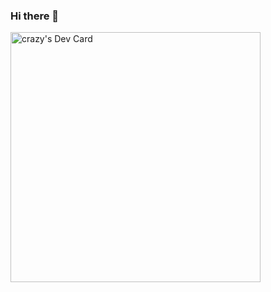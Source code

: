 ### Hi there 👋

<!--
**crazy940803/crazy940803** is a ✨ _special_ ✨ repository because its `README.md` (this file) appears on your GitHub profile.

Here are some ideas to get you started:

- 🔭 I’m currently working on ...
- 🌱 I’m currently learning ...
- 👯 I’m looking to collaborate on ...
- 🤔 I’m looking for help with ...
- 💬 Ask me about ...
- 📫 How to reach me: ...
- 😄 Pronouns: ...
- ⚡ Fun fact: ...
-->
<a href="https://app.daily.dev/crazy"><img src="https://api.daily.dev/devcards/e32a14b2f6514a429ea80a6657896636.png?r=714" width="400" alt="crazy's Dev Card"/></a>
